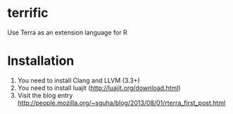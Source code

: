 terrific
========

Use Terra as an extension language for R

Installation
============

1. You need to install Clang and LLVM (3.3+)
2. You need to install luajit (http://luajit.org/download.html)
3. Visit the blog entry http://people.mozilla.org/~sguha/blog/2013/08/01/rterra_first_post.html

